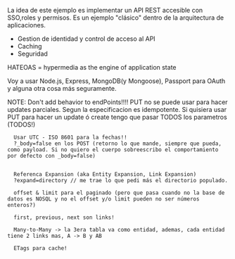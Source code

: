 La idea de este ejemplo es implementar un API REST accesible con SSO,roles y permisos. Es un ejemplo "clásico" dentro de la arquitectura de aplicaciones.

* Gestion de identidad y control de acceso al API
* Caching
* Seguridad 

HATEOAS = hypermedia as the engine of application state

Voy a usar Node.js, Express, MongoDB(y Mongoose), Passport para OAuth y alguna otra cosa más seguramente.


NOTE: Don't add behavior to endPoints!!!!
	  PUT no se puede usar para hacer updates parciales. Segun la especificacion es idempotente. Si quisiera usar PUT para hacer un update ó create tengo que pasar TODOS los parametros (TODOS!) 

	  Usar UTC - ISO 8601 para la fechas!!
	  ?_body=false en los POST (retorno lo que mande, siempre que pueda, como payload. Si no quiero el cuerpo sobreescribo el comportamiento por defecto con _body=false)


	  Referenca Expansion (aka Entity Expansion, Link Expansion)
	  ?expand=directory // me trae lo que pedi más el directorio populado.

	  offset & limit para el paginado (pero que pasa cuando no la base de datos es NOSQL y no el offset y/o limit pueden no ser números enteros?)

	  first, previous, next son links!

	  Many-to-Many -> la 3era tabla va como entidad, ademas, cada entidad tiene 2 links mas, A -> B y AB

	  ETags para cache!